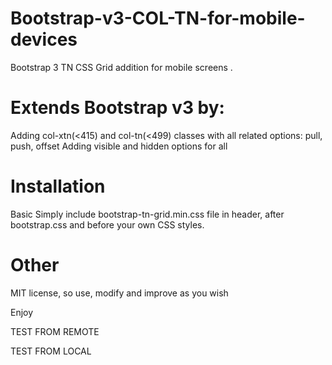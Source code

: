 # Bootstrap-v3-COL-TN-for-mobile-devices
Bootstrap 3 TN CSS Grid addition for mobile screens .

# Extends Bootstrap v3 by:
Adding col-xtn(<415) and col-tn(<499) classes with all related options: pull, push, offset
Adding visible and hidden options for all

# Installation
Basic
Simply include bootstrap-tn-grid.min.css file in header, after bootstrap.css and before your own CSS styles.


# Other
MIT license, so use, modify and improve as you wish

Enjoy

TEST FROM REMOTE

TEST FROM LOCAL

